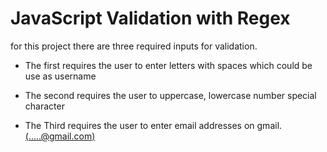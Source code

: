 # JavaScript Validation with Regex

for this project there are three required inputs for validation.

- The first requires the user to enter letters with spaces which could be use as username

- The second requires the user to  uppercase, lowercase number special character

- The Third requires the user to enter email addresses on gmail. [(.....@gmail.com)](@gmail.com)